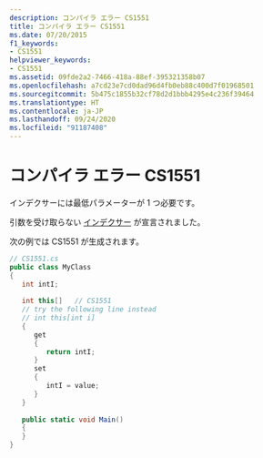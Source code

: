 ```yaml
---
description: コンパイラ エラー CS1551
title: コンパイラ エラー CS1551
ms.date: 07/20/2015
f1_keywords:
- CS1551
helpviewer_keywords:
- CS1551
ms.assetid: 09fde2a2-7466-418a-88ef-395321358b07
ms.openlocfilehash: a7cd23e7cd0dad96d4fb0eb88c400d7f01968501
ms.sourcegitcommit: 5b475c1855b32cf78d2d1bbb4295e4c236f39464
ms.translationtype: HT
ms.contentlocale: ja-JP
ms.lasthandoff: 09/24/2020
ms.locfileid: "91187408"
---
```

# <a name="compiler-error-cs1551"></a>コンパイラ エラー CS1551

インデクサーには最低パラメーターが 1 つ必要です。  
  
 引数を受け取らない [インデクサー](../programming-guide/indexers/index.md) が宣言されました。  
  
 次の例では CS1551 が生成されます。  
  
```csharp  
// CS1551.cs  
public class MyClass  
{  
   int intI;  
  
   int this[]   // CS1551  
   // try the following line instead  
   // int this[int i]  
   {  
      get  
      {  
         return intI;  
      }  
      set  
      {  
         intI = value;  
      }  
   }  
  
   public static void Main()  
   {  
   }  
}  
```
